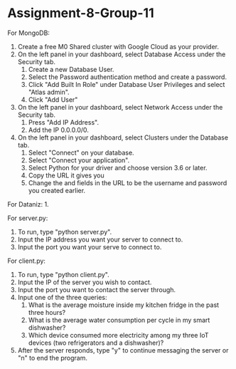 # Assignment-8-Group-11

For MongoDB:
1. Create a free M0 Shared cluster with Google Cloud as your provider.
2. On the left panel in your dashboard, select Database Access under the Security tab.
   1. Create a new Database User.
   2. Select the Password authentication method and create a password.
   3. Click "Add Built In Role" under Database User Privileges and select "Atlas admin".
   4. Click "Add User"
3. On the left panel in your dashboard, select Network Access under the Security tab.
   1. Press "Add IP Address".
   2. Add the IP 0.0.0.0/0.
4. On the left panel in your dashboard, select Clusters under the Database tab.
   1. Select "Connect" on your database.
   2. Select "Connect your application".
   3. Select Python for your driver and choose version 3.6 or later.
   4. Copy the URL it gives you
   5. Change the <username> and <password> fields in the URL to be the username and password you created earlier.

For Dataniz:
1. 

For server.py:
1. To run, type "python server.py".
2. Input the IP address you want your server to connect to.
3. Input the port you want your serve to connect to.

For client.py:
1. To run, type "python client.py".
2. Input the IP of the server you wish to contact.
3. Input the port you want to contact the server through.
4. Input one of the three queries:
   1. What is the average moisture inside my kitchen fridge in the past three hours?
   2. What is the average water consumption per cycle in my smart dishwasher?
   3. Which device consumed more electricity among my three IoT devices (two refrigerators and a dishwasher)?
5. After the server responds, type "y" to continue messaging the server or "n" to
end the program.
